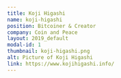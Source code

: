 ```yaml
---
title: Koji Higashi
name: koji-higashi
position: Bitcoiner & Creator
company: Coin and Peace
layout: 2019_default
modal-id: 1
thumbnail: koji-higashi.png
alt: Picture of Koji Higashi
link: https://www.kojihigashi.info/
---
```

